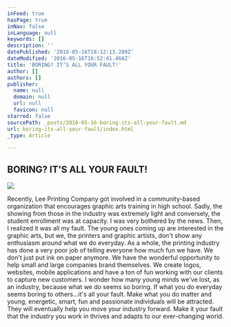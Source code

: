 ```yaml
---
inFeed: true
hasPage: true
inNav: false
inLanguage: null
keywords: []
description: ''
datePublished: '2016-05-16T18:12:13.289Z'
dateModified: '2016-05-16T16:52:41.466Z'
title: 'BORING? IT’S ALL YOUR FAULT!'
author: []
authors: []
publisher:
  name: null
  domain: null
  url: null
  favicon: null
starred: false
sourcePath: _posts/2016-05-16-boring-its-all-your-fault.md
url: boring-its-all-your-fault/index.html
_type: Article

---
```

## BORING? IT'S ALL YOUR FAULT!
![](https://the-grid-user-content.s3-us-west-2.amazonaws.com/60811a6e-20fd-4634-ac72-a34044849c9a.jpg)

Recently, Lee Printing Company got involved in a community-based organization that encourages graphic arts training in high school. Sadly, the showing from those in the industry was extremely light and conversely, the student enrollment was at capacity. I was very bothered by the news. Then, I realized it was all my fault. The young ones coming up are interested in the graphic arts, but we, the printers and graphic artists, don't show any enthusiasm around what we do everyday. As a whole, the printing industry has done a very poor job of telling everyone how much fun we have. We don't just put ink on paper anymore. We have the wonderful opportunity to help small and large companies brand themselves. We create logos, websites, mobile applications and have a ton of fun working with our clients to capture new customers. I wonder how many young minds we've lost, as an industry, because what we do seems so boring. If what you do everyday seems boring to others...it's all your fault. Make what you do matter and young, energetic, smart, fun and passionate individuals will be attracted. They will eventually help you move your industry forward. Make it your fault that the industry you work in thrives and adapts to our ever-changing world.